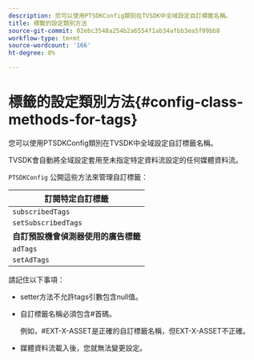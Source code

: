 ```yaml
---
description: 您可以使用PTSDKConfig類別在TVSDK中全域設定自訂標籤名稱。
title: 標籤的設定類別方法
source-git-commit: 02ebc3548a254b2a6554f1ab34afbb3ea5f09bb8
workflow-type: tm+mt
source-wordcount: '166'
ht-degree: 0%

---
```


# 標籤的設定類別方法{#config-class-methods-for-tags}

您可以使用PTSDKConfig類別在TVSDK中全域設定自訂標籤名稱。

TVSDK會自動將全域設定套用至未指定特定資料流設定的任何媒體資料流。

`PTSDKConfig` 公開這些方法來管理自訂標籤：

| **訂閱特定自訂標籤** |
|---|
| `subscribedTags` | 擷取訂閱標籤的目前清單。 |
| `setSubscribedTags` | 設定將向應用程式公開的訂閱標籤清單。 |
| **自訂預設機會偵測器使用的廣告標籤** |
| `adTags` | 擷取目前的廣告標籤清單。 |
| `setAdTags` | 設定預設機會產生器將使用的廣告標籤清單。 |

請記住以下事項：

* setter方法不允許tags引數包含null值。
* 自訂標籤名稱必須包含#首碼。

  例如，#EXT-X-ASSET是正確的自訂標籤名稱，但EXT-X-ASSET不正確。
* 媒體資料流載入後，您就無法變更設定。
